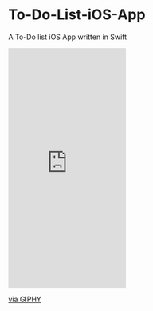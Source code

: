 # To-Do-List-iOS-App
A To-Do list iOS App written in Swift


<iframe src="https://giphy.com/embed/5zkL51B2Qun5TByn2z" width="236" height="480" frameBorder="0" class="giphy-embed" allowFullScreen></iframe><p><a href="https://giphy.com/gifs/5zkL51B2Qun5TByn2z">via GIPHY</a></p>


